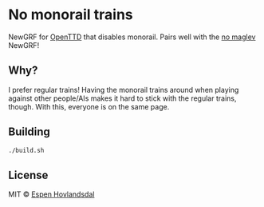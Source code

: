 # No monorail trains

NewGRF for [OpenTTD](https://www.openttd.org/) that disables monorail. Pairs well with the [no maglev](https://github.com/rexxars/openttd-no-maglev) NewGRF!

## Why?

I prefer regular trains! Having the monorail trains around when playing against other people/AIs makes it hard to stick with the regular trains, though. With this, everyone is on the same page.

## Building

```bash
./build.sh
```

## License

MIT © [Espen Hovlandsdal](https://espen.codes/)
